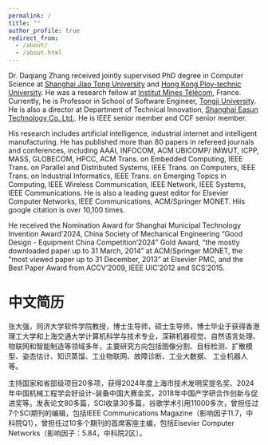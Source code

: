 ```yaml
---
permalink: /
title: ""
author_profile: true
redirect_from: 
  - /about/
  - /about.html
---
```


Dr. Daqiang Zhang received jointly supervised PhD degree in Computer Science at [Shanghai Jiao Tong University](http://www.sjtu.edu.cn)  and [Hong Kong Ploy-technic University](https://www.polyu.edu.hk/). He was a research fellow at [Institut Mines Télécom](https://www.imt.fr/), France. Currently, he is Professor in School of Software Engineer, [Tongji University](http://www.tongji.edu.cn). He is also a director at Department of Technical Innovation, [Shanghai Easun Technology Co. Ltd.](https://www.easun-tech.com). He is IEEE senior member and CCF senior member. 

His research includes artificial intelligence, industrial internet and intelligent manufacturing. He has published more than 80 papers in refereed journals and conferences, including AAAI, INFOCOM, ACM UBICOMP/ IMWUT, ICPP, MASS, GLOBECOM, HPCC, ACM Trans. on Embedded Computing, IEEE Trans. on Parallel and Distributed Systems, IEEE Trans. on Computers, IEEE Trans. on Industrial Informatics, IEEE Trans. on Emerging Topics in Computing, IEEE Wireless Communication, IEEE Network, IEEE Systems, IEEE Communications. He is also a leading guest editor for Elsevier Computer Networks, IEEE Communications, ACM/Springer MONET.  Hiis google citation is over 10,100 times.

He received the Nomination Award for Shanghai Municipal Technology Invention Award’2024, China Society of Mechanical Engineering “Good Design - Equipment China Competition‘2024” Gold Award, “the mostly downloaded paper up to 31 March, 2014” at ACM/Springer MONET, the “most viewed paper up to 31 December, 2013” at Elsevier PMC, and the Best Paper Award from ACCV’2009, IEEE UIC’2012 and SCS’2015.

中文简历
========
张大强，同济大学软件学院教授，博士生导师，硕士生导师，博士毕业于获得香港理工大学和上海交通大学计算机科学与技术专业，深耕机器视觉、自然语言处理、物联网和智能制造等领域多年，主要研究方向包括图像分割、目标检测、扩散模型、姿态估计、知识蒸馏、工业物联网、故障诊断、工业大数据、 工业机器人等。

主持国家和省部级项目20多项，获得2024年度上海市技术发明奖提名奖、2024年中国机械工程学会好设计-装备中国大赛金奖，2018年中国产学研合作创新与促进奖等。发表论文80多篇，SCI收录30多篇，谷歌学术引用11000多次，曾担任过7个SCI期刊的编辑，包括IEEE Communications Magazine（影响因子11.7，中科院Q1），曾担任过10多个期刊的首席客座主编，包括Elsevier Computer Networks（影响因子：5.84，中科院2区）。
